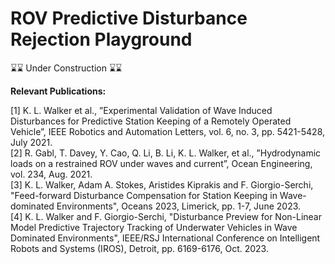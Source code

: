 # ROV Predictive Disturbance Rejection Playground

⌛⌛ Under Construction ⌛⌛

**Relevant Publications:**

[1] K. L. Walker et al., ”Experimental Validation of Wave Induced Disturbances for Predictive Station Keeping of a Remotely Operated Vehicle”, IEEE Robotics and Automation Letters, vol. 6, no. 3, pp. 5421-5428, July 2021. \
[2] R. Gabl, T. Davey, Y. Cao, Q. Li, B. Li, K. L. Walker, et al., ”Hydrodynamic loads on a restrained ROV under waves and current”, Ocean Engineering, vol. 234, Aug. 2021. \
[3] K. L. Walker, Adam A. Stokes, Aristides Kiprakis and F. Giorgio-Serchi, "Feed-forward Disturbance Compensation for Station Keeping in Wave-dominated Environments", Oceans 2023, Limerick, pp. 1-7, June 2023. \
[4] K. L. Walker and F. Giorgio-Serchi, "Disturbance Preview for Non-Linear Model Predictive Trajectory Tracking of Underwater Vehicles in Wave Dominated Environments", IEEE/RSJ International Conference on Intelligent Robots and Systems (IROS), Detroit, pp. 6169-6176, Oct. 2023.